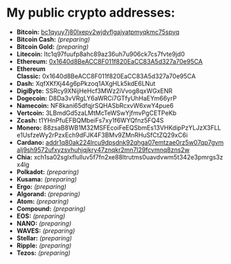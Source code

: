 # My public crypto addresses:

-   **Bitcoin:** [bc1qyuy7j80lxepv2wjdvflgajyatpmyqkmc75spvq](https://www.blockchain.com/btc/address/bc1qyuy7j80lxepv2wjdvflgajyatpmyqkmc75spvq)
-   **Bitcoin Cash:** *(preparing)*
-   **Bitcoin Gold:** *(preparing)*
-   **Litecoin:** ltc1q97fuufp8ahc89az36uh7u906ck7cs7fvte9jd0
-   **Ethereum:** [0x1640d8BeACC8F011f820EaCC83A5d327a70e95CA](https://etherscan.io/address/0x1640d8BeACC8F011f820EaCC83A5d327a70e95CA)
-   **Ethereum Classic:** 0x1640d8BeACC8F011f820EaCC83A5d327a70e95CA
-   **Dash:** XqfXKfXj44g6pPkzoq1AXgHLk5kdE6LNut
-   **DigiByte:** SSRcy9XNijHeHcf3MWz2iVvog8qxWGxENR
-   **Dogecoin:** D8Da3vVRgLY6aWRCi7GTfyUhHaEYm66yrP
-   **Namecoin:** NF8kani65dfqjrSQHASbRcxvW6xwY4pue6
-   **Vertcoin:** 3LBmdGd5zaLMtMcTeWSwYjfmvPgCETPeKb
-   **Zcash:** t1YHnPfuEFBQMbeiFs7xy1f6WYQfnz5FQ4S
-   **Monero:** 88zsaB8WB1M32MSFEcoiFeEQSbmEs13VHKdipPzYLJzX3FLLe1UsfzeWy2rPzxEch9dFJK4F3BMv9ZMnRHuSfCtZQ29xC6i
-   **Cardano:** [addr1q80ak224lrcu9dpsdnk92qhga07emtzae0rz5w07qp7gvmalj9sh9572ufxyzsvhuhjqjkry47znqkr2mn7l29fcvmnq8zns2w](https://cardanoscan.io/address/01dfdb2955f8f1c2b4306cec5502e8ebfd9dac5dcbc62a39fe007c866fbf916172d3cae24c414197e5e4095864af8530586adcfdf5153866e6)
-   **Chia:** xch1sa02sglxflulluv5f7fn2xe88ltrutms0uavdvwm5t342e3pmrgs3zx4lg
-   **Polkadot:** *(preparing)*
-   **Kusama:** *(preparing)*
-   **Ergo:** *(preparing)*
-   **Algorand:** *(preparing)*
-   **Atom:** *(preparing)*
-   **Compound:** *(preparing)*
-   **EOS:** *(preparing)*
-   **NANO:** *(preparing)*
-   **WAVES:** *(preparing)*
-   **Stellar:** *(preparing)*
-   **Ripple:** *(preparing)*
-   **Tezos:** *(preparing)*
